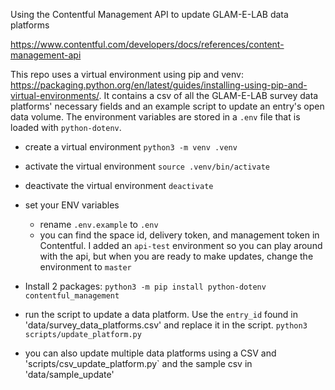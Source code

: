 
Using the Contentful Management API to update GLAM-E-LAB data platforms

https://www.contentful.com/developers/docs/references/content-management-api


This repo uses a virtual environment using pip and venv: https://packaging.python.org/en/latest/guides/installing-using-pip-and-virtual-environments/. It contains a csv of all the GLAM-E-LAB survey data platforms' necessary fields and an example script to update an entry's open data volume. The environment variables are stored in a `.env` file that is loaded with `python-dotenv`.

- create a virtual environment
  `python3 -m venv .venv`

- activate the virtual environment
  `source .venv/bin/activate`

- deactivate the virtual environment
  `deactivate`

- set your ENV variables
  - rename `.env.example` to `.env`
  - you can find the space id, delivery token, and management token in Contentful. I added an `api-test` environment so you can play around with the api, but when you are ready to make updates, change the environment to `master`

- Install 2 packages: 
  `python3 -m pip install python-dotenv contentful_management`

- run the script to update a data platform. Use the `entry_id` found in 'data/survey_data_platforms.csv' and replace it in the script.
  `python3 scripts/update_platform.py`

- you can also update multiple data platforms using a CSV and 'scripts/csv_update_platform.py` and the sample csv in 'data/sample_update'
